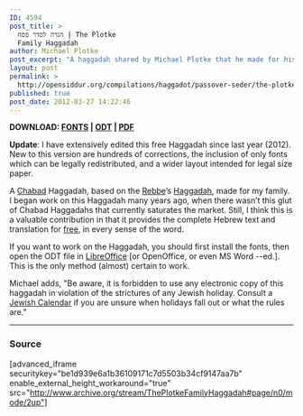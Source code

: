 ```yaml
---
ID: 4594
post_title: >
  הגדה לסדר פסח | The Plotke
  Family Haggadah
author: Michael Plotke
post_excerpt: "A haggadah shared by Michael Plotke that he made for his family many years ago based on the haggadah of the late Rebbe of ḤaBaD, R' Menachem Mendel Schneerson. "
layout: post
permalink: >
  http://opensiddur.org/compilations/haggadot/passover-seder/the-plotke-family-haggadah/
published: true
post_date: 2012-03-27 14:22:46
---
```

<strong>DOWNLOAD: <a href="http://opensiddur.org/wp-content/uploads/2012/03/Haggadah_Fonts.zip">FONTS</a> | <a href="http://opensiddur.org/wp-content/uploads/2012/03/Haggadah_Legal.odt">ODT</a> | <a href="http://opensiddur.org/wp-content/uploads/2012/03/Haggadah_Legal.pdf">PDF</a></strong>

<strong>Update</strong>: I have extensively edited this free Haggadah since last year (2012). New to this version are hundreds of corrections, the inclusion of only fonts which can be legally redistributed, and a wider layout intended for legal size paper.

A <a href="http://en.wikipedia.org/wiki/Chabad">Chabad</a> Haggadah, based on the <a href="http://en.wikipedia.org/wiki/Menachem_Mendel_Schneerson">Rebbe</a>’s <a href="http://en.wikipedia.org/wiki/Haggadah_of_Pesach">Haggadah</a>, made for my family. I began work on this Haggadah many years ago, when there wasn’t this glut of Chabad Haggadahs that currently saturates the market. Still, I think this is a valuable contribution in that it provides the complete Hebrew text and translation for <a href="http://en.wikipedia.org/wiki/Free_content">free</a>, in every sense of the word.

If you want to work on the Haggadah, you should first install the fonts, then open the ODT file in <a href="https://www.libreoffice.org/download/download/">LibreOffice</a> [or OpenOffice, or even MS Word --ed.]. This is the only method (almost) certain to work.

Michael adds, "Be aware, it is forbidden to use any electronic copy of this haggadah in violation of the strictures of any Jewish holiday. Consult a <a href="http://www.hebcal.com/">Jewish Calendar</a> if you are unsure when holidays fall out or what the rules are."

<hr />

<h3>Source</h3>

[advanced_iframe securitykey="be1d939e6a1b36109171c7d5503b34cf9147aa7b" enable_external_height_workaround="true" src="http://www.archive.org/stream/ThePlotkeFamilyHaggadah#page/n0/mode/2up"]